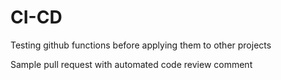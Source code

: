 # CI-CD
Testing github functions before applying them to other projects

Sample pull request with automated code review comment
